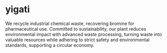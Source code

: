 # yigati
We recycle industrial chemical waste, recovering bromine for pharmaceutical use. Committed to sustainability, our plant reduces environmental impact with advanced waste processing, turning waste into valuable resources while adhering to strict safety and environmental standards, supporting a circular economy.
